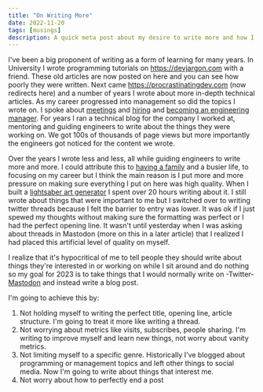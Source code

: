 ```yaml
---
title: "On Writing More"
date: 2022-11-20
tags: [musings]
description: A quick meta post about my desire to write more and how I plan to accomplish it
---
```


I've been a big proponent of writing as a form of learning for many years. In University I wrote programming tutorials on https://devjargon.com with a friend. These old articles are now posted on here and you can see how poorly they were written. Next came https://procrastinatingdev.com (now redirects here) and a number of years I wrote about more in-depth technical articles. As my career progressed into management so did the topics I wrote on. I spoke about [meetings](/posts/meetings-can-be-poisonous/) and [hiring](/posts/five-traits-when-hiring/) and [becoming an engineering manager](/posts/you-want-to-be-an-engineering-manager/). For years I ran a technical blog for the company I worked at, mentoring and guiding engineers to write about the things they were working on. We got 100s of thousands of page views but more importantly the engineers got noticed for the content we wrote.

Over the years I wrote less and less, all while guiding engineers to write more and more. I could attribute this to [having a family](/posts/9-promises-to-my-son/) and a busier life, to focusing on my career but I think the main reason is I put more and more pressure on making sure everything I put on here was high quality. When I built a [lightsaber art generator](/posts/using-python-to-generate-10000-unique-lightsabers/) I spent over 20 hours writing about it. I still wrote about things that were important to me but I switched over to writing twitter threads because I felt the barrier to entry was lower. It was ok if I just spewed my thoughts without making sure the formatting was perfect or I had the perfect opening line. It wasn't until yesterday when I was asking about threads in Mastodon (more on this in a later article) that I realized I had placed this artificial level of quality on myself.

I realize that it's hypocritical of me to tell people they should write about things they're interested in or working on while I sit around and do nothing so my goal for 2023 is to take things that I would normally write on -Twitter- [Mastodon](https://fosstodon.org/@adammckerlie) and instead write a blog post.

I'm going to achieve this by:

1. Not holding myself to writing the perfect title, opening line, article structure. I'm going to treat it more like writing a thread.
2. Not worrying about metrics like visits, subscribes, people sharing. I'm writing to improve myself and learn new things, not worry about vanity metrics.
3. Not limiting myself to a specific genre. Historically I've blogged about programming or management topics and left other things to social media. Now I'm going to write about things that interest me.
4. Not worry about how to perfectly end a post
